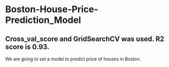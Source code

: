 # Boston-House-Price-Prediction_Model
## Cross_val_score and GridSearchCV was used. R2 score is 0.93.

We are going to set a model to predict price of houses in Boston. 
